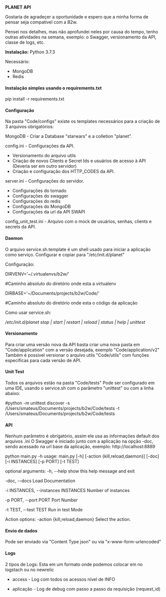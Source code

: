 **PLANET API**

Gostaria de agradeçer a oportunidade e espero que a minha forma de pensar seja compativel com a B2w.

Pensei nos detalhes, mas não aprofundei neles por causa do tempo, tenho outras atividades na semana, exemplo: o Swagger, versionamento da API, classe de logs, etc. 

**Instalação:**
Python 3.7.3

Necessário:
- MongoDB
- Redis

#### Instalação simples usando o requirements.txt
pip install -r requirements.txt


#### Configuração
Na pasta "Code/configs" existe os templates necessários para a criação de 3 arquivos obrigatórios:

MongoDB - Criar a Database "starwars" e a colletion "planet".

config.ini - Configurações da API.
- Versionamento do arquivo utils
- Criação de novos Clients e Secret Ids e usuários de acesso à API (Deveria ser em outro servidor)
- Criação e configuração dos HTTP_CODES da API.

server.ini - Configurações do servidor.
- Configurações do tornado
- Configurações do swagger
- Configurações do redis
- Configurações do MongoDB
- Configurações da url da API SWAPI

config_unit_test.ini - Arquivo com o mock de usuários, senhas, clients e secrets da API.

#### Daemon
O arquivo service.sh.template é um shell usado para iniciar a aplicação como serviço.
Configurar e copiar para "/etc/init.d/planet" 

Configuração:

DIRVENV='~/.virtualenvs/b2w/'

#Caminho absoluto do diretório onde esta a virtualenv

DIRBASE='~/Documents/projects/b2w/Code/'

#Caminho absoluto do diretório onde esta o código da aplicação

Como usar service.sh:

*/etc/init.d/planet stop | start | restart | reload | status | help | unittest* 


#### Versionamento
Para criar uma versão nova da API basta criar uma nova pasta em "Code/application" com a versão desejada, exemplo "Code/application/v2" 
Também é possivel versionar o arquivo utils "Code/utils" com funções especificas para cada versão de API.

#### Unit Test

Todos os arquivos estão na pasta "Code/tests"
Pode ser configurado em uma IDE, usando o service.sh com o parâmetro "unittest" ou com a linha abaixo:

#python -m unittest discover -s /Users/smateus/Documents/projects/b2w/Code/tests -t /Users/smateus/Documents/projects/b2w/Code/tests

#### API
Nenhum parâmetro é obrigatório, assim ele usa as informações default dos arquivos .ini
O Swagger é iniciado junto com a aplicação na opção -doc, sendo acessado na url base da aplicação, exemplo:
http://localhost:8889  

python main.py -h
usage: main.py [-h] [-action {kill,reload,daemon}] [-doc] [-i INSTANCES]
               [-p PORT] [-t TEST]

optional arguments:
  -h, --help            show this help message and exit

  -doc, --docs          Load Documentation

  -i INSTANCES, --instances INSTANCES Number of instances

  -p PORT, --port PORT  Port Number

  -t TEST, --test TEST  Run in test Mode

Action options:
  -action {kill,reload,daemon} Select the action.

#### Envio de dados

Pode ser enviado via "Content Type json" ou via "x-www-form-urlencoded" 


#### Logs

2 tipos de Logs:
Esta em um formato onde podemos colocar em no logstach ou no newrelic

- access - Log com todos os acessos nivel de INFO 

- aplicação - Log de debug com passo a passo da requisição (request_id) 
